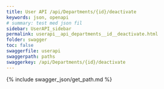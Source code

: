 ```yaml
---
title: User API /api/Departments/{id}/deactivate
keywords: json, openapi
# summary: test med json fil
sidebar: UserAPI_sidebar
permalink: userapi__api_departments__id__deactivate.html
folder: swagger
toc: false
swaggerfile: userapi
swaggerpath: paths
swaggerkey: /api/Departments/{id}/deactivate
---
```

{% include swagger_json/get_path.md %}
